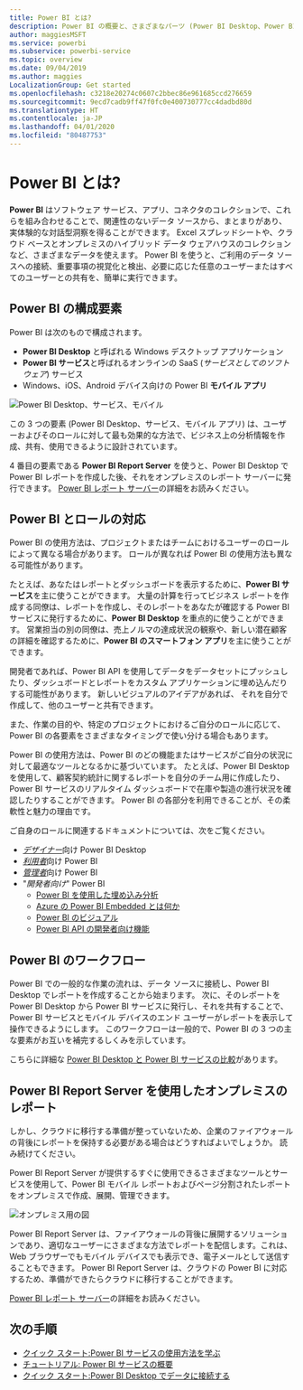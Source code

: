 ```yaml
---
title: Power BI とは?
description: Power BI の概要と、さまざまなパーツ (Power BI Desktop、Power BI サービス、Power BI モバイル、Report Server、および Power BI Embedded) がどのように組み合わさっているか。
author: maggiesMSFT
ms.service: powerbi
ms.subservice: powerbi-service
ms.topic: overview
ms.date: 09/04/2019
ms.author: maggies
LocalizationGroup: Get started
ms.openlocfilehash: c3218e20274c0607c2bbec86e961685ccd276659
ms.sourcegitcommit: 9ecd7cadb9ff47f0fc0e400730777cc4dadbd80d
ms.translationtype: HT
ms.contentlocale: ja-JP
ms.lasthandoff: 04/01/2020
ms.locfileid: "80487753"
---
```

# <a name="what-is-power-bi"></a>Power BI とは?
**Power BI** はソフトウェア サービス、アプリ、コネクタのコレクションで、これらを組み合わせることで、関連性のないデータ ソースから、まとまりがあり、実体験的な対話型洞察を得ることができます。 Excel スプレッドシートや、クラウド ベースとオンプレミスのハイブリッド データ ウェアハウスのコレクションなど、さまざまなデータを使えます。 Power BI を使うと、ご利用のデータ ソースへの接続、重要事項の視覚化と検出、必要に応じた任意のユーザーまたはすべてのユーザーとの共有を、簡単に実行できます。

## <a name="the-parts-of-power-bi"></a>Power BI の構成要素
Power BI は次のもので構成されます。 
- **Power BI Desktop** と呼ばれる Windows デスクトップ アプリケーション
- **Power BI サービス**と呼ばれるオンラインの SaaS (*サービスとしてのソフトウェア*) サービス 
- Windows、iOS、Android デバイス向けの Power BI **モバイル アプリ**

![Power BI Desktop、サービス、モバイル](media/power-bi-overview/power-bi-overview-blocks.png)

この 3 つの要素 (Power BI Desktop、サービス、モバイル アプリ) は、ユーザーおよびそのロールに対して最も効果的な方法で、ビジネス上の分析情報を作成、共有、使用できるように設計されています。

4 番目の要素である **Power BI Report Server** を使うと、Power BI Desktop で Power BI レポートを作成した後、それをオンプレミスのレポート サーバーに発行できます。 [Power BI レポート サーバー](#on-premises-reporting-with-power-bi-report-server)の詳細をお読みください。

## <a name="how-power-bi-matches-your-role"></a>Power BI とロールの対応
Power BI の使用方法は、プロジェクトまたはチームにおけるユーザーのロールによって異なる場合があります。 ロールが異なれば Power BI の使用方法も異なる可能性があります。

たとえば、あなたはレポートとダッシュボードを表示するために、**Power BI サービス**を主に使うことができます。 大量の計算を行ってビジネス レポートを作成する同僚は、レポートを作成し、そのレポートをあなたが確認する Power BI サービスに発行するために、**Power BI Desktop** を重点的に使うことができます。 営業担当の別の同僚は、売上ノルマの達成状況の観察や、新しい潜在顧客の詳細を確認するために、**Power BI のスマートフォン アプリ**を主に使うことができます。

開発者であれば、Power BI API を使用してデータをデータセットにプッシュしたり、ダッシュボードとレポートをカスタム アプリケーションに埋め込んだりする可能性があります。 新しいビジュアルのアイデアがあれば、 それを自分で作成して、他のユーザーと共有できます。  

また、作業の目的や、特定のプロジェクトにおけるご自分のロールに応じて、Power BI の各要素をさまざまなタイミングで使い分ける場合もあります。

Power BI の使用方法は、Power BI のどの機能またはサービスがご自分の状況に対して最適なツールとなるかに基づいています。 たとえば、Power BI Desktop を使用して、顧客契約統計に関するレポートを自分のチーム用に作成したり、Power BI サービスのリアルタイム ダッシュボードで在庫や製造の進行状況を確認したりすることができます。 Power BI の各部分を利用できることが、その柔軟性と魅力の理由です。

ご自身のロールに関連するドキュメントについては、次をご覧ください。
- [*デザイナー*](../desktop-what-is-desktop.md)向け Power BI Desktop
- [*利用者*](../consumer/end-user-consumer.md)向け Power BI
- [*管理者*](../service-admin-administering-power-bi-in-your-organization.md)向け Power BI
- "*開発者向け*" Power BI
    * [Power BI を使用した埋め込み分析](../developer/embedded/embedding.md)
    * [Azure の Power BI Embedded とは何か](../developer/embedded/azure-pbie-what-is-power-bi-embedded.md)
    * [Power BI のビジュアル](../developer/visuals/power-bi-custom-visuals.md)
    * [Power BI API の開発者向け機能](../developer/automation/overview-of-power-bi-rest-api.md)

## <a name="the-flow-of-work-in-power-bi"></a>Power BI のワークフロー
Power BI での一般的な作業の流れは、データ ソースに接続し、Power BI Desktop でレポートを作成することから始まります。 次に、そのレポートを Power BI Desktop から Power BI サービスに発行し、それを共有することで、Power BI サービスとモバイル デバイスのエンド ユーザーがレポートを表示して操作できるようにします。
このワークフローは一般的で、Power BI の 3 つの主な要素がお互いを補完するしくみを示しています。

こちらに詳細な [Power BI Desktop と Power BI サービスの比較](../fundamentals/service-service-vs-desktop.md)があります。

## <a name="on-premises-reporting-with-power-bi-report-server"></a>Power BI Report Server を使用したオンプレミスのレポート

しかし、クラウドに移行する準備が整っていないため、企業のファイアウォールの背後にレポートを保持する必要がある場合はどうすればよいでしょうか。  読み続けてください。

Power BI Report Server が提供するすぐに使用できるさまざまなツールとサービスを使用して、Power BI モバイル レポートおよびページ分割されたレポートをオンプレミスで作成、展開、管理できます。

![オンプレミス用の図](media/power-bi-overview/power-bi-report-server2.png)

Power BI Report Server は、ファイアウォールの背後に展開するソリューションであり、適切なユーザーにさまざまな方法でレポートを配信します。これは、Web ブラウザーでもモバイル デバイスでも表示でき、電子メールとして送信することもできます。 Power BI Report Server は、クラウドの Power BI に対応するため、準備ができたらクラウドに移行することができます。 

[Power BI レポート サーバー](../report-server/get-started.md)の詳細をお読みください。

## <a name="next-steps"></a>次の手順
- [クイック スタート:Power BI サービスの使用方法を学ぶ](../service-the-new-power-bi-experience.md)   
- [チュートリアル: Power BI サービスの概要](../service-get-started.md)
- [クイック スタート:Power BI Desktop でデータに接続する](../desktop-quickstart-connect-to-data.md)
